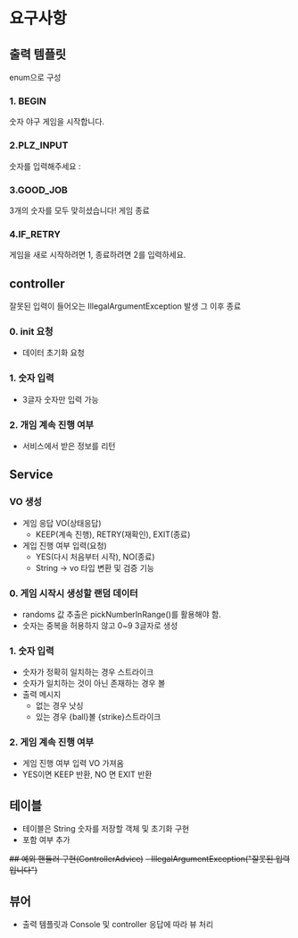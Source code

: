 # 요구사항

## 출력 템플릿
enum으로 구성

### 1. BEGIN
숫자 야구 게임을 시작합니다.

### 2.PLZ_INPUT
숫자를 입력해주세요 :

### 3.GOOD_JOB
3개의 숫자를 모두 맞히셨습니다! 게임 종료

### 4.IF_RETRY
게임을 새로 시작하려면 1, 종료하려면 2를 입력하세요.

## controller
잘못된 입력이 들어오는 IllegalArgumentException 발생
그 이후 종료

### 0. init 요청
- 데이터 초기화 요청

### 1. 숫자 입력
- 3글자 숫자만 입력 가능


### 2. 개임 계속 진행 여부
- 서비스에서 받은 정보를 리턴

## Service

### VO 생성
- 게임 응답 VO(상태응답)
  - KEEP(계속 진행), RETRY(재확인), EXIT(종료)
- 게입 진행 여부 입력(요청)
  - YES(다시 처음부터 시작), NO(종료)
  - String -> vo 타입 변환 및 검증 기능

### 0. 게임 시작시 생성할 랜덤 데이터
- randoms 값 추출은 pickNumberInRange()를 활용해야 함.
- 숫자는 중복을 허용하지 않고 0~9 3글자로 생성

### 1. 숫자 입력
- 숫자가 정확히 일치하는 경우 스트라이크
- 숫자가 일치하는 것이 아닌 존재하는 경우 볼
- 출력 메시지
  - 없는 경우 낫싱
  - 있는 경우 {ball}볼 {strike}스트라이크


### 2. 게임 계속 진행 여부
- 게임 진행 여부 입력 VO 가져옴
- YES이면 KEEP 반환, NO 면 EXIT 반환

## 테이블
- 테이블은 String 숫자를 저장할 객체 및 초기화 구현
- 포함 여부 추가

~~## 예외 핸들러 구현(ControllerAdvice)~~
~~- IllegalArgumentException("잘못된 입력입니다")~~

## 뷰어
- 출력 템플릿과 Console 및 controller 응답에 따라 뷰 처리
